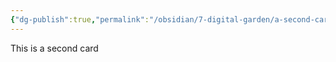 ```yaml
---
{"dg-publish":true,"permalink":"/obsidian/7-digital-garden/a-second-card/","tags":["gardenEntry"],"created":"2025-08-10T15:04:36.900+01:00","updated":"2025-08-10T15:11:27.227+01:00"}
---
```


This is a second card